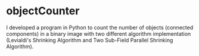 # objectCounter

I developed a program in Python to count the number of objects (connected components) in a binary image with two different algorithm implementation (Levialdi's Shrinking Algorithm and Two Sub-Field Parallel Shrinking Algorithm).
